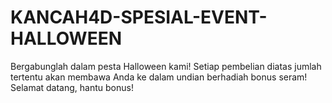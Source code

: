 # KANCAH4D-SPESIAL-EVENT-HALLOWEEN
Bergabunglah dalam pesta Halloween kami! Setiap pembelian diatas jumlah tertentu akan membawa Anda ke dalam undian berhadiah bonus seram! Selamat datang, hantu bonus!
